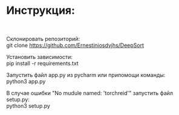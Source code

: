 <h1>Инструкция:</h1><br>

Склонировать репозиторий:<br>git clone https://github.com/Ernestiniosdvjhs/DeepSort

Установить зависимости:<br>pip install -r requirements.txt

Запустить файл app.py из pycharm или припомощи команды:<br>python3 app.py
    
В случае ошибки "No mudule named: 'torchreid'" запустить файл setup.py:<br>python3 setup.py

